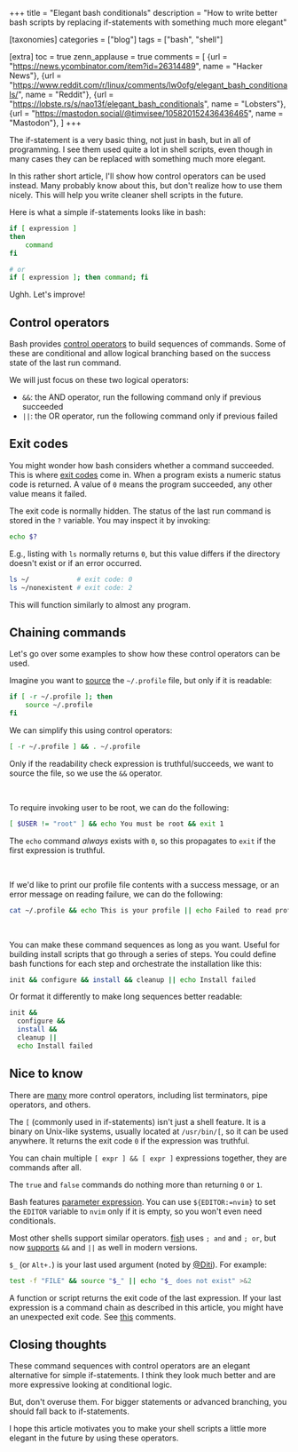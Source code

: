 +++
title = "Elegant bash conditionals"
description = "How to write better bash scripts by replacing if-statements with something much more elegant"

[taxonomies]
categories = ["blog"]
tags = ["bash", "shell"]

[extra]
toc = true
zenn_applause = true
comments = [
    {url = "https://news.ycombinator.com/item?id=26314489", name = "Hacker News"},
    {url = "https://www.reddit.com/r/linux/comments/lw0ofg/elegant_bash_conditionals/", name = "Reddit"},
    {url = "https://lobste.rs/s/nao13f/elegant_bash_conditionals", name = "Lobsters"},
    {url = "https://mastodon.social/@timvisee/105820152436436465", name = "Mastodon"},
]
+++

The if-statement is a very basic thing, not just in bash, but in all of programming.
I see them used quite a lot in shell scripts,
even though in many cases they can be replaced with something much more elegant.

In this rather short article, I'll show how control operators can be used
instead.
Many probably know about this, but don't realize how to use them nicely.
This will help you write cleaner shell scripts in the future.

Here is what a simple if-statements looks like in bash:

```bash
if [ expression ]
then
    command
fi

# or
if [ expression ]; then command; fi
```

Ughh. Let's improve!

<!-- more -->

## Control operators
Bash provides [control operators][control-operators] to build sequences of
commands.
Some of these are conditional and allow logical branching based on the success
state of the last run command.

We will just focus on these two logical operators:
- `&&`: the AND operator, run the following command only if previous succeeded
- `||`: the OR operator, run the following command only if previous failed

## Exit codes
You might wonder how bash considers whether a command succeeded.
This is where [exit codes][exit-status] come in.
When a program exists a numeric status code is returned.
A value of `0` means the program succeeded, any other value means it failed.

The exit code is normally hidden.
The status of the last run command is stored in the `?` variable.
You may inspect it by invoking:

```bash
echo $?
```

E.g., listing with `ls` normally returns `0`, but this value differs if the
directory doesn't exist or if an error occurred.

```bash
ls ~/            # exit code: 0
ls ~/nonexistent # exit code: 2
```

This will function similarly to almost any program.

## Chaining commands
Let's go over some examples to show how these control operators can be used.

Imagine you want to [source][bash-source] the `~/.profile` file, but only if it
is readable:

```bash
if [ -r ~/.profile ]; then
    source ~/.profile
fi
```

We can simplify this using control operators:

```bash
[ -r ~/.profile ] && . ~/.profile
```

Only if the readability check expression is truthful/succeeds, we want to source
the file, so we use the `&&` operator.

<br>

To require invoking user to be root, we can do the following:

```bash
[ $USER != "root" ] && echo You must be root && exit 1
```

The `echo` command _always_ exists with `0`, so this propagates to `exit` if the
first expression is truthful.

<br>

If we'd like to print our profile file contents with a success message,
or an error message on reading failure, we can do the following:

```bash
cat ~/.profile && echo This is your profile || echo Failed to read profile
```

<br>

You can make these command sequences as long as you want. Useful for
building install scripts that go through a series of steps. You could define
bash functions for each step and orchestrate the installation like this:

```bash
init && configure && install && cleanup || echo Install failed
```

Or format it differently to make long sequences better readable:

```bash
init &&
  configure &&
  install &&
  cleanup ||
  echo Install failed
```

## Nice to know
There are [many][bash-control-operators] more control operators,
including list terminators, pipe operators, and others.

The `[` (commonly used in if-statements) isn't just a shell feature.
It is a binary on Unix-like systems, usually located at `/usr/bin/[`,
so it can be used anywhere.
It returns the exit code `0` if the expression was truthful.

You can chain multiple `[ expr ] && [ expr ]` expressions together, they are
commands after all.

The `true` and `false` commands do nothing more than returning `0` or `1`.

Bash features [parameter expression][bash-param-exp].
You can use `${EDITOR:=nvim}` to set the `EDITOR` variable to `nvim` only if
it is empty, so you won't even need conditionals.

Most other shells support similar operators. [fish][fish] uses `; and` and `;
or`, but now [supports][fish-and-and] `&&` and `||` as well in modern versions.

`$_` (or `Alt+.`) is your last used argument (noted by [@Diti](https://lobste.rs/s/nao13f/elegant_bash_conditionals#c_brp038)).
For example:

```bash
test -f "FILE" && source "$_" || echo "$_ does not exist" >&2
```

A function or script returns the exit code of the last expression. If your last
expression is a command chain as described in this article, you might have an
unexpected exit code. See
[this](https://www.reddit.com/r/linux/comments/lw0ofg/elegant_bash_conditionals/gpf1lr0/)
comments.

## Closing thoughts
These command sequences with control operators are an elegant alternative for
simple if-statements. I think they look much better and are more expressive
looking at conditional logic.

But, don't overuse them. For bigger statements or advanced branching, you should
fall back to if-statements.

I hope this article motivates you to make your shell scripts a little more
elegant in the future by using these operators.

[bash-control-operators]: https://unix.stackexchange.com/a/159514/61092
[bash-source]: https://bash.cyberciti.biz/guide/Source_command
[bash-param-exp]: https://www.gnu.org/software/bash/manual/html_node/Shell-Parameter-Expansion.html#Shell-Parameter-Expansion
[control-operators]: https://www.gnu.org/software/bash/manual/html_node/Definitions.html#Definitions
[exit-status]: https://en.wikipedia.org/wiki/Exit_status
[fish]: https://fishshell.com/
[fish-and-and]: https://github.com/fish-shell/fish-shell/issues/4620
